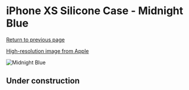 # iPhone XS Silicone Case - Midnight Blue

[Return to previous page](/iphone_x)

[High-resolution image from Apple](https://store.storeimages.cdn-apple.com/8756/as-images.apple.com/is/MRW92?wid=4500&hei=4500&fmt=png)

<div style="width: 512px"><img src="/almost_uncompressed/MRW92.webp" alt="Midnight Blue"></div>

## Under construction

